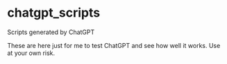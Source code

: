 # chatgpt_scripts
Scripts generated by ChatGPT

These are here just for me to test ChatGPT and see how well it works.
Use at your own risk.
